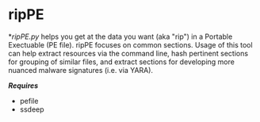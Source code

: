 ripPE
==========

**ripPE.py* helps you get at the data you want (aka "rip") in a Portable Exectuable (PE file). ripPE focuses on common sections. Usage of this tool can help extract resources via the command line, hash pertinent sections for grouping of similar files, and extract sections for developing more nuanced malware signatures (i.e. via YARA).

***Requires***
 * pefile
 * ssdeep
